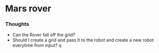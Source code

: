 # Mars rover

### Thoughts

* Can the Rover fall off the grid?
* Should I create a grid and pass it to the robot and create a new robot everytime from input?
q